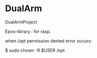 # DualArm
DualArmProject

Epos-library : for rasp. 



when /opt permission denied error occurs:

$ sudo chown -R $USER /opt
